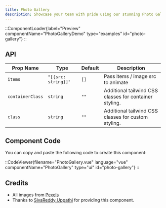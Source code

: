```yaml
---
title: Photo Gallery
description: Showcase your team with pride using our stunning Photo Gallery Component.
---
```


::ComponentLoader{label="Preview" componentName="PhotoGalleryDemo" type="examples" id="photo-gallery"}
::

## API

| Prop Name        | Type                | Default | Description                                            |
| ---------------- | ------------------- | ------- | ------------------------------------------------------ |
| `items`          | `"[{src: string}]"` | `[]`    | Pass items / image src to animate                      |
| `containerClass` | `string`            | `""`    | Additional tailwind CSS classes for container styling. |
| `class`          | `string`            | `""`    | Additional tailwind CSS classes for custom styling.    |

## Component Code

You can copy and paste the following code to create this component:

::CodeViewer{filename="PhotoGallery.vue" language="vue" componentName="PhotoGallery" type="ui" id="photo-gallery"}
::

## Credits

- All images from [Pexels](https://www.pexels.com/@soldiervip/)
- Thanks to [SivaReddy Uppathi](https://github.com/sivareddyuppathi) for providing this component.
